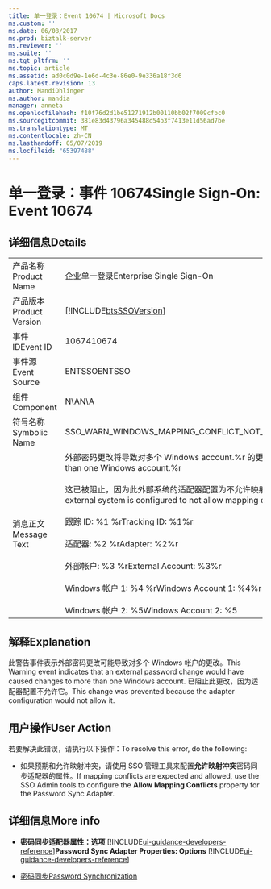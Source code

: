 ```yaml
---
title: 单一登录：Event 10674 | Microsoft Docs
ms.custom: ''
ms.date: 06/08/2017
ms.prod: biztalk-server
ms.reviewer: ''
ms.suite: ''
ms.tgt_pltfrm: ''
ms.topic: article
ms.assetid: ad0c0d9e-1e6d-4c3e-86e0-9e336a18f3d6
caps.latest.revision: 13
author: MandiOhlinger
ms.author: mandia
manager: anneta
ms.openlocfilehash: f10f76d2d1be51271912b00110bb02f7009cfbc0
ms.sourcegitcommit: 381e83d43796a345488d54b3f7413e11d56ad7be
ms.translationtype: MT
ms.contentlocale: zh-CN
ms.lasthandoff: 05/07/2019
ms.locfileid: "65397488"
---
```

# <a name="single-sign-on-event-10674"></a><span data-ttu-id="f7816-102">单一登录：事件 10674</span><span class="sxs-lookup"><span data-stu-id="f7816-102">Single Sign-On: Event 10674</span></span>
## <a name="details"></a><span data-ttu-id="f7816-103">详细信息</span><span class="sxs-lookup"><span data-stu-id="f7816-103">Details</span></span>  

|                 |                                                                                                                                                                                                                                                                                                                                                                                             |
|-----------------|---------------------------------------------------------------------------------------------------------------------------------------------------------------------------------------------------------------------------------------------------------------------------------------------------------------------------------------------------------------------------------------------|
|  <span data-ttu-id="f7816-104">产品名称</span><span class="sxs-lookup"><span data-stu-id="f7816-104">Product Name</span></span>   |                                                                                                                                                                                  <span data-ttu-id="f7816-105">企业单一登录</span><span class="sxs-lookup"><span data-stu-id="f7816-105">Enterprise Single Sign-On</span></span>                                                                                                                                                                                  |
| <span data-ttu-id="f7816-106">产品版本</span><span class="sxs-lookup"><span data-stu-id="f7816-106">Product Version</span></span> |                                                                                                                                                                 [!INCLUDE[btsSSOVersion](../includes/btsssoversion-md.md)]                                                                                                                                                                  |
|    <span data-ttu-id="f7816-107">事件 ID</span><span class="sxs-lookup"><span data-stu-id="f7816-107">Event ID</span></span>     |                                                                                                                                                                                            <span data-ttu-id="f7816-108">10674</span><span class="sxs-lookup"><span data-stu-id="f7816-108">10674</span></span>                                                                                                                                                                                            |
|  <span data-ttu-id="f7816-109">事件源</span><span class="sxs-lookup"><span data-stu-id="f7816-109">Event Source</span></span>   |                                                                                                                                                                                           <span data-ttu-id="f7816-110">ENTSSO</span><span class="sxs-lookup"><span data-stu-id="f7816-110">ENTSSO</span></span>                                                                                                                                                                                            |
|    <span data-ttu-id="f7816-111">组件</span><span class="sxs-lookup"><span data-stu-id="f7816-111">Component</span></span>    |                                                                                                                                                                                             <span data-ttu-id="f7816-112">N\A</span><span class="sxs-lookup"><span data-stu-id="f7816-112">N\A</span></span>                                                                                                                                                                                             |
|  <span data-ttu-id="f7816-113">符号名称</span><span class="sxs-lookup"><span data-stu-id="f7816-113">Symbolic Name</span></span>  |                                                                                                                                                                        <span data-ttu-id="f7816-114">SSO_WARN_WINDOWS_MAPPING_CONFLICT_NOT_ALLOWED</span><span class="sxs-lookup"><span data-stu-id="f7816-114">SSO_WARN_WINDOWS_MAPPING_CONFLICT_NOT_ALLOWED</span></span>                                                                                                                                                                        |
|  <span data-ttu-id="f7816-115">消息正文</span><span class="sxs-lookup"><span data-stu-id="f7816-115">Message Text</span></span>   | <span data-ttu-id="f7816-116">外部密码更改将导致对多个 Windows account.%r 的更改</span><span class="sxs-lookup"><span data-stu-id="f7816-116">An external password change would have caused changes to more than one Windows account.%r</span></span><br /><br /> <span data-ttu-id="f7816-117">这已被阻止，因为此外部系统的适配器配置为不允许映射 conflicts.%r</span><span class="sxs-lookup"><span data-stu-id="f7816-117">This has been prevented because the adapter for this external system is configured to not allow mapping conflicts.%r</span></span><br /><br /> <span data-ttu-id="f7816-118">跟踪 ID: %1 %r</span><span class="sxs-lookup"><span data-stu-id="f7816-118">Tracking ID: %1%r</span></span><br /><br /> <span data-ttu-id="f7816-119">适配器: %2 %r</span><span class="sxs-lookup"><span data-stu-id="f7816-119">Adapter: %2%r</span></span><br /><br /> <span data-ttu-id="f7816-120">外部帐户: %3 %r</span><span class="sxs-lookup"><span data-stu-id="f7816-120">External Account: %3%r</span></span><br /><br /> <span data-ttu-id="f7816-121">Windows 帐户 1: %4 %r</span><span class="sxs-lookup"><span data-stu-id="f7816-121">Windows Account 1: %4%r</span></span><br /><br /> <span data-ttu-id="f7816-122">Windows 帐户 2: %5</span><span class="sxs-lookup"><span data-stu-id="f7816-122">Windows Account 2: %5</span></span> |

## <a name="explanation"></a><span data-ttu-id="f7816-123">解释</span><span class="sxs-lookup"><span data-stu-id="f7816-123">Explanation</span></span>  
 <span data-ttu-id="f7816-124">此警告事件表示外部密码更改可能导致对多个 Windows 帐户的更改。</span><span class="sxs-lookup"><span data-stu-id="f7816-124">This Warning event indicates that an external password change would have caused changes to more than one Windows account.</span></span> <span data-ttu-id="f7816-125">已阻止此更改，因为适配器配置不允许它。</span><span class="sxs-lookup"><span data-stu-id="f7816-125">This change was prevented because the adapter configuration would not allow it.</span></span>  

## <a name="user-action"></a><span data-ttu-id="f7816-126">用户操作</span><span class="sxs-lookup"><span data-stu-id="f7816-126">User Action</span></span>  
 <span data-ttu-id="f7816-127">若要解决此错误，请执行以下操作：</span><span class="sxs-lookup"><span data-stu-id="f7816-127">To resolve this error, do the following:</span></span>  

-   <span data-ttu-id="f7816-128">如果预期和允许映射冲突，请使用 SSO 管理工具来配置**允许映射冲突**密码同步适配器的属性。</span><span class="sxs-lookup"><span data-stu-id="f7816-128">If mapping conflicts are expected and allowed, use the SSO Admin tools to configure the **Allow Mapping Conflicts** property for the Password Sync Adapter.</span></span>  

## <a name="more-info"></a><span data-ttu-id="f7816-129">详细信息</span><span class="sxs-lookup"><span data-stu-id="f7816-129">More info</span></span>

- <span data-ttu-id="f7816-130">**密码同步适配器属性：选项** [!INCLUDE[ui-guidance-developers-reference](../includes/ui-guidance-developers-reference.md)]</span><span class="sxs-lookup"><span data-stu-id="f7816-130">**Password Sync Adapter Properties: Options** [!INCLUDE[ui-guidance-developers-reference](../includes/ui-guidance-developers-reference.md)]</span></span>

- [<span data-ttu-id="f7816-131">密码同步</span><span class="sxs-lookup"><span data-stu-id="f7816-131">Password Synchronization</span></span>](../core/password-synchronization2.md)
